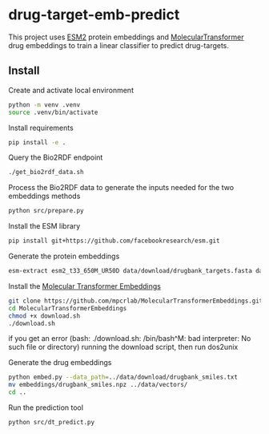 # drug-target-emb-predict
This project uses [ESM2](https://github.com/facebookresearch/esm) protein embeddings and [MolecularTransformer](https://github.com/mpcrlab/MolecularTransformerEmbeddings) drug embeddings to train a linear classifier to predict drug-targets.

## Install

Create and activate local environment

```bash
python -m venv .venv
source .venv/bin/activate
```

Install requirements

```bash
pip install -e .
```

Query the Bio2RDF endpoint
```bash
./get_bio2rdf_data.sh
```

Process the Bio2RDF data to generate the inputs needed for the two embeddings methods
```bash
python src/prepare.py
```

Install the ESM library
```bash
pip install git+https://github.com/facebookresearch/esm.git
```

Generate the protein embeddings
```bash
esm-extract esm2_t33_650M_UR50D data/download/drugbank_targets.fasta data/vectors/drugbank_targets_esm2_l33_mean --repr_layers 33 --include mean
```

Install the [Molecular Transformer Embeddings](https://github.com/mpcrlab/MolecularTransformerEmbeddings)
```bash
git clone https://github.com/mpcrlab/MolecularTransformerEmbeddings.git
cd MolecularTransformerEmbeddings
chmod +x download.sh
./download.sh
```
if you get an error (bash: ./download.sh: /bin/bash^M: bad interpreter: No such file or directory) running the download script, then run dos2unix

Generate the drug embeddings
```bash
python embed.py --data_path=../data/download/drugbank_smiles.txt
mv embeddings/drugbank_smiles.npz ../data/vectors/
cd ..
```

Run the prediction tool
```bash
python src/dt_predict.py
```
